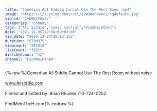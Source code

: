 ```yaml
---
title: "Comedian ALI Siddiq Cannot Use The Rest Room .mp4"
image: "https:\/\/i.ytimg.com\/vi\/1vW9WoFAvac\/hqdefault.jpg"
vid_id: "1vW9WoFAvac"
categories: "Comedy"
tags: ["Ali Siddiq","comic central","Findmeintheh"]
date: "2021-11-05T22:04:09+03:00"
vid_date: "2010-12-24T20:13:15Z"
duration: "PT3M37S"
viewcount: "281918"
likeCount: "3181"
dislikeCount: "42"
channel: "FindMeInTheH"
---
```

{% raw %}Comedian Ali Siddiq Cannot Use The Rest Room without noise<br /><br />www.Alisiddiq.com<br /><br />Filmed and Edited by: Brian Rhodes 713-724-0252<br /><br />FindMeInTheH.com{% endraw %}
